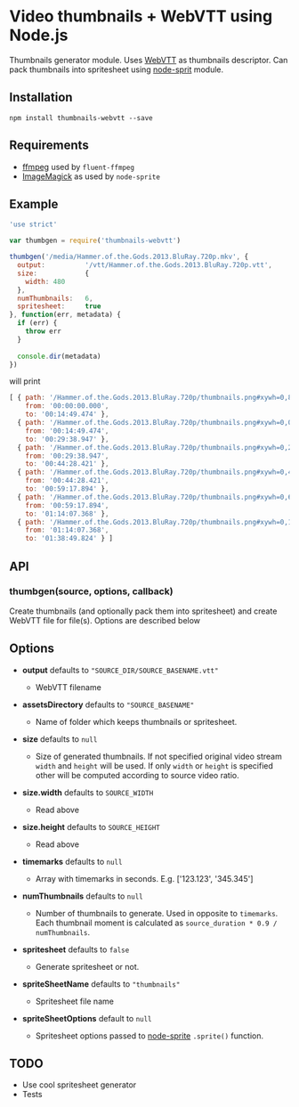 # Video thumbnails + WebVTT using Node.js

Thumbnails generator module. Uses [WebVTT](http://dev.w3.org/html5/webvtt/) as thumbnails descriptor. Can pack thumbnails into spritesheet using [node-sprit]() module.

## Installation

    npm install thumbnails-webvtt --save

## Requirements

* [ffmpeg](https://www.ffmpeg.org/) used by `fluent-ffmpeg` 
* [ImageMagick](http://www.imagemagick.org/) as used by `node-sprite`

## Example

```javascript
'use strict'

var thumbgen = require('thumbnails-webvtt')

thumbgen('/media/Hammer.of.the.Gods.2013.BluRay.720p.mkv', {
  output:          '/vtt/Hammer.of.the.Gods.2013.BluRay.720p.vtt',
  size:            {
    width: 480
  },
  numThumbnails:   6,
  spritesheet:     true
}, function(err, metadata) {
  if (err) {
    throw err
  }
  
  console.dir(metadata)
})
```

will print

```javascript
[ { path: '/Hammer.of.the.Gods.2013.BluRay.720p/thumbnails.png#xywh=0,808,480,200',
    from: '00:00:00.000',
    to: '00:14:49.474' },
  { path: '/Hammer.of.the.Gods.2013.BluRay.720p/thumbnails.png#xywh=0,0,480,200',
    from: '00:14:49.474',
    to: '00:29:38.947' },
  { path: '/Hammer.of.the.Gods.2013.BluRay.720p/thumbnails.png#xywh=0,202,480,200',
    from: '00:29:38.947',
    to: '00:44:28.421' },
  { path: '/Hammer.of.the.Gods.2013.BluRay.720p/thumbnails.png#xywh=0,404,480,200',
    from: '00:44:28.421',
    to: '00:59:17.894' },
  { path: '/Hammer.of.the.Gods.2013.BluRay.720p/thumbnails.png#xywh=0,606,480,200',
    from: '00:59:17.894',
    to: '01:14:07.368' },
  { path: '/Hammer.of.the.Gods.2013.BluRay.720p/thumbnails.png#xywh=0,1010,480,200',
    from: '01:14:07.368',
    to: '01:38:49.824' } ]
```

## API

### thumbgen(source, options, callback)

Create thumbnails (and optionally pack them into spritesheet) and create WebVTT file for file(s). Options are described below

## Options

* **output** defaults to `"SOURCE_DIR/SOURCE_BASENAME.vtt"`

    * WebVTT filename

* **assetsDirectory** defaults to `"SOURCE_BASENAME"`

    * Name of folder which keeps thumbnails or spritesheet.

* **size** defaults to `null`

    * Size of generated thumbnails. If not specified original video stream `width` and `height` will be used. If only `width` or `height` is specified other will be computed according to source video ratio.

* **size.width** defaults to `SOURCE_WIDTH`  

    * Read above

* **size.height** defaults to `SOURCE_HEIGHT`  

    * Read above

* **timemarks** defaults to `null`

    * Array with timemarks in seconds. E.g. ['123.123', '345.345']

* **numThumbnails** defaults to `null`

    * Number of thumbnails to generate. Used in opposite to `timemarks`. Each thumbnail moment is calculated as `source_duration * 0.9 / numThumbnails`.

* **spritesheet** defaults to `false`

    * Generate spritesheet or not.

* **spriteSheetName** defaults to `"thumbnails"`

    * Spritesheet file name

* **spriteSheetOptions** default to `null`

    * Spritesheet options passed to [node-sprite](https://github.com/naltatis/node-sprite#options) `.sprite()` function.

## TODO

* Use cool spritesheet generator
* Tests